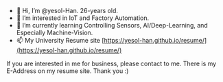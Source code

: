 - 👋 Hi, I’m @yesol-Han. 26-years old.
- 👀 I’m interested in IoT and Factory Automation.
- 🌱 I’m currently learning Controlling Sensors, AI/Deep-Learning, and Especially Machine-Vision.
- 📫 My University Resume site [https://yesol-han.github.io/resume/](https://yesol-han.github.io/resume/)

If you are interested in me for business, please contact to me.
There is my E-Address on my resume site. Thank you :)

<!---
yesol-Han/yesol-Han is a ✨ special ✨ repository because its `README.md` (this file) appears on your GitHub profile.
You can click the Preview link to take a look at your changes.
--->
